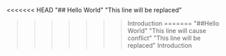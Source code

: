 <<<<<<< HEAD
"## Hello World" 
"This line will be replaced" 
>>>>>>> Introduction
=======
"##Hello World"
"This line will cause conflict" 
"This line will be replaced" 
>>>>>>> Introduction
